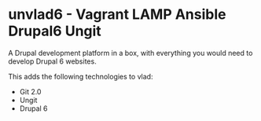 unvlad6 - Vagrant LAMP Ansible Drupal6 Ungit
==================================

A Drupal development platform in a box, with everything you would need to develop Drupal 6 websites.

This adds the following technologies to vlad:

* Git 2.0
* Ungit
* Drupal 6